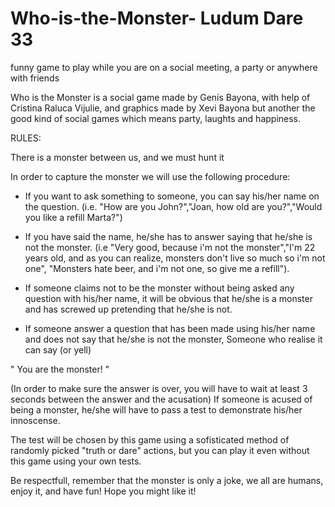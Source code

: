 # Who-is-the-Monster- Ludum Dare 33

funny game to play while you are on a social meeting, a party or anywhere with friends

Who is the Monster is a social game made by Genís Bayona, with help of Cristina Raluca Vijulie, and graphics made by Xevi Bayona but another the good kind of social games which means party, laughts and happiness.

RULES:

There is a monster between us, and we must hunt it 

In order to capture the monster we will use the following procedure:

- If you want to ask something to someone, 
you can say his/her name on the question. (i.e. "How are you John?","Joan, how old are you?","Would you like a refill Marta?")

- If you have said the name, he/she has to answer saying that he/she is not the monster. 
(i.e "Very good, because i'm not the monster","I'm 22 years old, and as you can realize, monsters don't live so much so i'm not one",
"Monsters hate beer, and i'm not one, so give me a refill").

- If someone claims not to be the monster without being asked any question with his/her name, it will be obvious that 
he/she is a monster and has screwed up pretending that he/she is not.

- If someone answer a question that has been made using 
his/her name and does not say that he/she is not the monster,
Someone who realise it can say (or yell)

" You are the monster! "

(In order to make sure the answer is over, you will have to wait at least 3 seconds between the answer and the acusation)
If someone is acused of being a monster, he/she will have to pass a test to demonstrate his/her innoscense.

The test will be chosen by this game using a sofisticated method of randomly picked "truth or dare" actions, 
but you can play it even without this game using your own tests.

Be respectfull, remember that the monster is only a joke, we all are humans, enjoy it, and have fun!
Hope you might like it!
